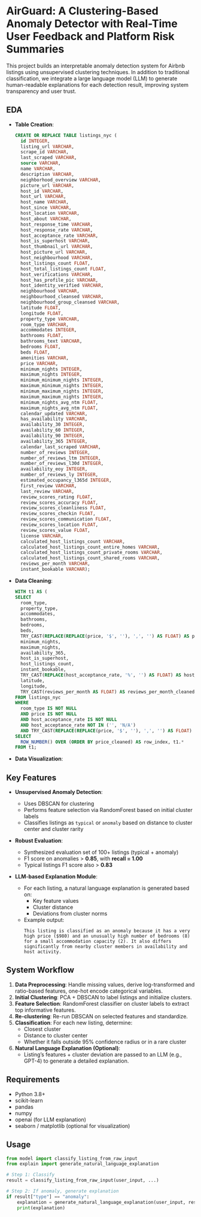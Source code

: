 # AirGuard: A Clustering-Based Anomaly Detector with Real-Time User Feedback and Platform Risk Summaries

This project builds an interpretable anomaly detection system for Airbnb listings using unsupervised clustering techniques. In addition to traditional classification, we integrate a large language model (LLM) to generate human-readable explanations for each detection result, improving system transparency and user trust.

## EDA 
- **Table Creation**:
  ```sql
  CREATE OR REPLACE TABLE listings_nyc (
    id INTEGER,
    listing_url VARCHAR,
    scrape_id VARCHAR,
    last_scraped VARCHAR,
    source VARCHAR,
    name VARCHAR,
    description VARCHAR,
    neighborhood_overview VARCHAR,
    picture_url VARCHAR,
    host_id VARCHAR,
    host_url VARCHAR,
    host_name VARCHAR,
    host_since VARCHAR,
    host_location VARCHAR,
    host_about VARCHAR,
    host_response_time VARCHAR,
    host_response_rate VARCHAR,
    host_acceptance_rate VARCHAR,
    host_is_superhost VARCHAR,
    host_thumbnail_url VARCHAR,
    host_picture_url VARCHAR,
    host_neighbourhood VARCHAR,
    host_listings_count FLOAT,
    host_total_listings_count FLOAT,
    host_verifications VARCHAR,
    host_has_profile_pic VARCHAR,
    host_identity_verified VARCHAR,
    neighbourhood VARCHAR,
    neighbourhood_cleansed VARCHAR,
    neighbourhood_group_cleansed VARCHAR,
    latitude FLOAT,
    longitude FLOAT,               
    property_type VARCHAR,
    room_type VARCHAR,
    accommodates INTEGER,
    bathrooms FLOAT,
    bathrooms_text VARCHAR,
    bedrooms FLOAT,
    beds FLOAT,
    amenities VARCHAR,
    price VARCHAR,
    minimum_nights INTEGER,
    maximum_nights INTEGER,
    minimum_minimum_nights INTEGER,
    maximum_minimum_nights INTEGER,
    minimum_maximum_nights INTEGER,
    maximum_maximum_nights INTEGER,
    minimum_nights_avg_ntm FLOAT,
    maximum_nights_avg_ntm FLOAT,
    calendar_updated VARCHAR,
    has_availability VARCHAR,
    availability_30 INTEGER,
    availability_60 INTEGER,
    availability_90 INTEGER,
    availability_365 INTEGER,
    calendar_last_scraped VARCHAR,
    number_of_reviews INTEGER,
    number_of_reviews_ltm INTEGER,
    number_of_reviews_l30d INTEGER,
    availability_eoy INTEGER,
    number_of_reviews_ly INTEGER,
    estimated_occupancy_l365d INTEGER,
    first_review VARCHAR,
    last_review VARCHAR,
    review_scores_rating FLOAT,
    review_scores_accuracy FLOAT,
    review_scores_cleanliness FLOAT,
    review_scores_checkin FLOAT,
    review_scores_communication FLOAT,
    review_scores_location FLOAT,
    review_scores_value FLOAT,
    license VARCHAR,
    calculated_host_listings_count VARCHAR,
    calculated_host_listings_count_entire_homes VARCHAR,
    calculated_host_listings_count_private_rooms VARCHAR,
    calculated_host_listings_count_shared_rooms VARCHAR,
    reviews_per_month VARCHAR,
    instant_bookable VARCHAR);
  
- **Data Cleaning**:
  ```sql
  WITH t1 AS (
  SELECT
    room_type,
    property_type,
    accommodates,
    bathrooms,
    bedrooms,
    beds,
    TRY_CAST(REPLACE(REPLACE(price, '$', ''), ',', '') AS FLOAT) AS price_cleaned,
    minimum_nights,
    maximum_nights,
    availability_365,
    host_is_superhost,
    host_listings_count,
    instant_bookable,
    TRY_CAST(REPLACE(host_acceptance_rate, '%', '') AS FLOAT) AS host_acceptance_rate_cleaned,
    latitude,
    longitude,
    TRY_CAST(reviews_per_month AS FLOAT) AS reviews_per_month_cleaned
  FROM listings_nyc
  WHERE 
    room_type IS NOT NULL
    AND price IS NOT NULL
    AND host_acceptance_rate IS NOT NULL
    AND host_acceptance_rate NOT IN ('', 'N/A')
    AND TRY_CAST(REPLACE(REPLACE(price, '$', ''), ',', '') AS FLOAT) > 0)
  SELECT 
    ROW_NUMBER() OVER (ORDER BY price_cleaned) AS row_index, t1.*
  FROM t1;

- **Data Visualization**:

## Key Features

- **Unsupervised Anomaly Detection**: 
  - Uses DBSCAN for clustering
  - Performs feature selection via RandomForest based on initial cluster labels
  - Classifies listings as `typical` or `anomaly` based on distance to cluster center and cluster rarity

- **Robust Evaluation**:
  - Synthesized evaluation set of 100+ listings (typical + anomaly)
  - F1 score on anomalies > **0.85**, with **recall = 1.00**
  - Typical listings F1 score also > **0.83**

- **LLM-based Explanation Module**:
  - For each listing, a natural language explanation is generated based on:
    - Key feature values
    - Cluster distance
    - Deviations from cluster norms
  - Example output:
    ```
    This listing is classified as an anomaly because it has a very high price ($980) and an unusually high number of bedrooms (8) for a small accommodation capacity (2). It also differs significantly from nearby cluster members in availability and host activity.
    ```

## System Workflow

1. **Data Preprocessing**: Handle missing values, derive log-transformed and ratio-based features, one-hot encode categorical variables.
2. **Initial Clustering**: PCA + DBSCAN to label listings and initialize clusters.
3. **Feature Selection**: RandomForest classifier on cluster labels to extract top informative features.
4. **Re-clustering**: Re-run DBSCAN on selected features and standardize.
5. **Classification**: For each new listing, determine:
    - Closest cluster
    - Distance to cluster center
    - Whether it falls outside 95% confidence radius or in a rare cluster
6. **Natural Language Explanation (Optional)**:
    - Listing’s features + cluster deviation are passed to an LLM (e.g., GPT-4) to generate a detailed explanation.

## Requirements

- Python 3.8+
- scikit-learn
- pandas
- numpy
- openai (for LLM explanation)
- seaborn / matplotlib (optional for visualization)

## Usage

```python
from model import classify_listing_from_raw_input
from explain import generate_natural_language_explanation

# Step 1: Classify
result = classify_listing_from_raw_input(user_input, ...)

# Step 2: If anomaly, generate explanation
if result["type"] == "anomaly":
    explanation = generate_natural_language_explanation(user_input, result)
    print(explanation)
